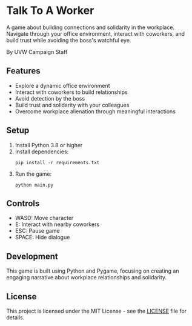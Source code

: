 # Talk To A Worker

A game about building connections and solidarity in the workplace. Navigate through your office environment, interact with coworkers, and build trust while avoiding the boss's watchful eye.

By UVW Campaign Staff

## Features
- Explore a dynamic office environment
- Interact with coworkers to build relationships
- Avoid detection by the boss
- Build trust and solidarity with your colleagues
- Overcome workplace alienation through meaningful interactions

## Setup
1. Install Python 3.8 or higher
2. Install dependencies:
   ```
   pip install -r requirements.txt
   ```
3. Run the game:
   ```
   python main.py
   ```

## Controls
- WASD: Move character
- E: Interact with nearby coworkers
- ESC: Pause game
- SPACE: Hide dialogue

## Development
This game is built using Python and Pygame, focusing on creating an engaging narrative about workplace relationships and solidarity.

## License

This project is licensed under the MIT License - see the [LICENSE](LICENSE) file for details. 